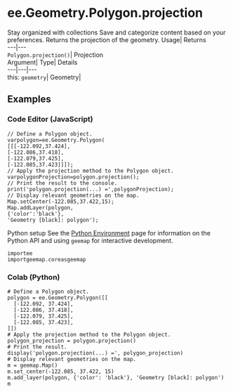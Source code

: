  
#  ee.Geometry.Polygon.projection 
Stay organized with collections  Save and categorize content based on your preferences. 
Returns the projection of the geometry. Usage| Returns  
---|---  
`Polygon.projection()`| Projection  
Argument| Type| Details  
---|---|---  
this: `geometry`| Geometry|   
## Examples
### Code Editor (JavaScript)
```
// Define a Polygon object.
varpolygon=ee.Geometry.Polygon(
[[[-122.092,37.424],
[-122.086,37.418],
[-122.079,37.425],
[-122.085,37.423]]]);
// Apply the projection method to the Polygon object.
varpolygonProjection=polygon.projection();
// Print the result to the console.
print('polygon.projection(...) =',polygonProjection);
// Display relevant geometries on the map.
Map.setCenter(-122.085,37.422,15);
Map.addLayer(polygon,
{'color':'black'},
'Geometry [black]: polygon');
```

Python setup
See the [ Python Environment](https://developers.google.com/earth-engine/guides/python_install) page for information on the Python API and using `geemap` for interactive development.
```
importee
importgeemap.coreasgeemap
```

### Colab (Python)
```
# Define a Polygon object.
polygon = ee.Geometry.Polygon([[
  [-122.092, 37.424],
  [-122.086, 37.418],
  [-122.079, 37.425],
  [-122.085, 37.423],
]])
# Apply the projection method to the Polygon object.
polygon_projection = polygon.projection()
# Print the result.
display('polygon.projection(...) =', polygon_projection)
# Display relevant geometries on the map.
m = geemap.Map()
m.set_center(-122.085, 37.422, 15)
m.add_layer(polygon, {'color': 'black'}, 'Geometry [black]: polygon')
m
```

